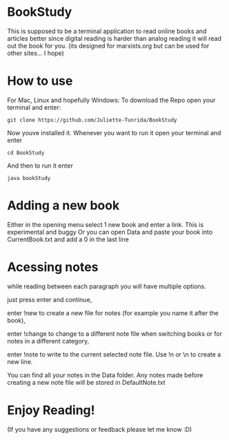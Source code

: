 # BookStudy
This is supposed to be a terminal application to read online books and articles better since digital reading is harder than analog reading it will read out the book for you. (its designed for marxists.org but can be used for other sites... I hope)


# How to use

For Mac, Linux and hopefully Windows:
  To download the Repo open your terminal and enter:

  `git clone https://github.com/Juliette-Tunrida/BookStudy`

   Now youve installed it. Whenever you want to run it open your terminal and enter

  `cd BookStudy`

  And then to run it enter

  `java bookStudy`


# Adding a new book

Either in the opening menu select 1 new book and enter a link. This is experimental and buggy
Or you can open Data and paste your book into CurrentBook.txt and add a 0 in the last line

# Acessing notes

while reading between each paragraph you will have multiple options.

just press enter and continue,

enter !new <name> to create a new file for notes (for example you name it after the book),

enter !change to change to a different note file when switching books or for notes in a different category,

enter !note <text> to write to the current selected note file. Use !n or \n to create a new line.

You can find all your notes in the Data folder. Any notes made before creating a new note file will be stored in DefaultNote.txt

# Enjoy Reading!

(If you have any suggestions or feedback please let me know :D)
